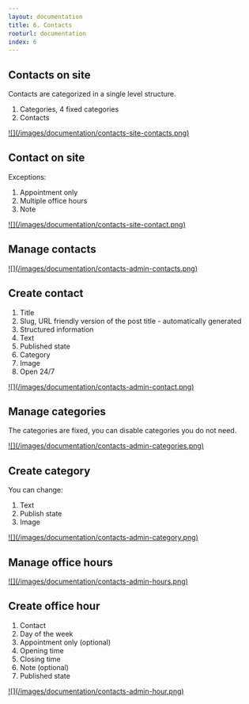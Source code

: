 ```yaml
---
layout: documentation
title: 6. Contacts
rooturl: documentation
index: 6
---
```


## Contacts on site

Contacts are categorized in a single level structure.

1. Categories, 4 fixed categories
2. Contacts

<a href="/images/documentation/contacts-site-contacts.png" data-gallery="enabled">
![](/images/documentation/contacts-site-contacts.png)
</a>

## Contact on site

Exceptions:

1. Appointment only
2. Multiple office hours
3. Note

<a href="/images/documentation/contacts-site-contact.png" data-gallery="enabled">
![](/images/documentation/contacts-site-contact.png)
</a>

## Manage contacts

<a href="/images/documentation/contacts-admin-contacts.png" data-gallery="enabled">
![](/images/documentation/contacts-admin-contacts.png)
</a>

## Create contact

1. Title
2. Slug, URL friendly version of the post title - automatically generated
3. Structured information
4. Text
5. Published state
6. Category
7. Image
8. Open 24/7

<a href="/images/documentation/contacts-admin-contact.png" data-gallery="enabled">
![](/images/documentation/contacts-admin-contact.png)
</a>

## Manage categories

The categories are fixed, you can disable categories you do not need.

<a href="/images/documentation/contacts-admin-categories.png" data-gallery="enabled">
![](/images/documentation/contacts-admin-categories.png)
</a>

## Create category

You can change:

1. Text
2. Publish state
3. Image

<a href="/images/documentation/contacts-admin-category.png" data-gallery="enabled">
![](/images/documentation/contacts-admin-category.png)
</a>

## Manage office hours

<a href="/images/documentation/contacts-admin-hours.png" data-gallery="enabled">
![](/images/documentation/contacts-admin-hours.png)
</a>

## Create office hour

1. Contact
2. Day of the week
3. Appointment only (optional)
4. Opening time
5. Closing time
6. Note (optional)
7. Published state

<a href="/images/documentation/contacts-admin-hour.png" data-gallery="enabled">
![](/images/documentation/contacts-admin-hour.png)
</a>
